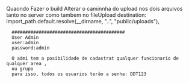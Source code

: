 Quaondo Fazer o build
Alterar o caminnha do upload 
nos dois arquivos
tanto no server como tambem no fileUpload
      destination: import_path.default.resolve(__dirname,  "..", "public/uploads"),


      ##########################################
      User Admin
      user:admin
      password:admin

      O admi tem a posibilidade de cadastrat qualquer funcionario de qualquer area ,
      ou grupo
      para isso, todos os usuarios terão a senha: DDT123

      